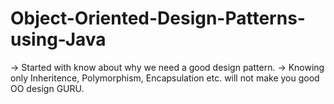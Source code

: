 # Object-Oriented-Design-Patterns-using-Java
-> Started with know about why we need a good design pattern.
-> Knowing only Inheritence, Polymorphism, Encapsulation etc. will not make you good OO design GURU.
